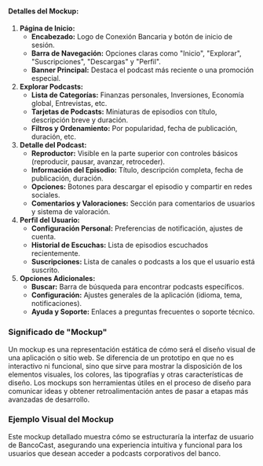 #### Detalles del Mockup:

1. **Página de Inicio:**
    - **Encabezado:** Logo de Conexión Bancaria y botón de inicio de sesión.
    - **Barra de Navegación:** Opciones claras como "Inicio", "Explorar", "Suscripciones", "Descargas" y "Perfil".
    - **Banner Principal:** Destaca el podcast más reciente o una promoción especial.
2. **Explorar Podcasts:**
    - **Lista de Categorías:** Finanzas personales, Inversiones, Economía global, Entrevistas, etc.
    - **Tarjetas de Podcasts:** Miniaturas de episodios con título, descripción breve y duración.
    - **Filtros y Ordenamiento:** Por popularidad, fecha de publicación, duración, etc.
3. **Detalle del Podcast:**
    - **Reproductor:** Visible en la parte superior con controles básicos (reproducir, pausar, avanzar, retroceder).
    - **Información del Episodio:** Título, descripción completa, fecha de publicación, duración.
    - **Opciones:** Botones para descargar el episodio y compartir en redes sociales.
    - **Comentarios y Valoraciones:** Sección para comentarios de usuarios y sistema de valoración.
4. **Perfil del Usuario:**
    - **Configuración Personal:** Preferencias de notificación, ajustes de cuenta.
    - **Historial de Escuchas:** Lista de episodios escuchados recientemente.
    - **Suscripciones:** Lista de canales o podcasts a los que el usuario está suscrito.
5. **Opciones Adicionales:**
    - **Buscar:** Barra de búsqueda para encontrar podcasts específicos.
    - **Configuración:** Ajustes generales de la aplicación (idioma, tema, notificaciones).
    - **Ayuda y Soporte:** Enlaces a preguntas frecuentes o soporte técnico.

### Significado de "Mockup"

Un mockup es una representación estática de cómo será el diseño visual de una aplicación o sitio web. Se diferencia de un prototipo en que no es interactivo ni funcional, sino que sirve para mostrar la disposición de los elementos visuales, los colores, las tipografías y otras características de diseño. Los mockups son herramientas útiles en el proceso de diseño para comunicar ideas y obtener retroalimentación antes de pasar a etapas más avanzadas de desarrollo.

### Ejemplo Visual del Mockup

Este mockup detallado muestra cómo se estructuraría la interfaz de usuario de BancoCast, asegurando una experiencia intuitiva y funcional para los usuarios que desean acceder a podcasts corporativos del banco.